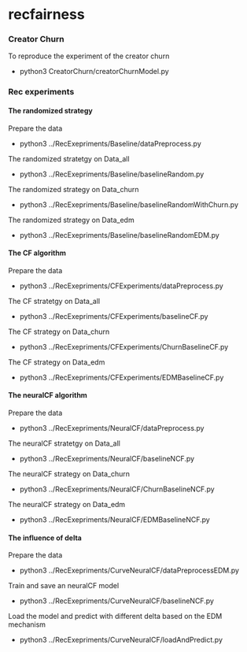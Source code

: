 # recfairness

### Creator Churn
To reproduce the experiment of the creator churn 
   * python3 CreatorChurn/creatorChurnModel.py

### Rec experiments
#### The randomized strategy
Prepare the data
   * python3 ../RecExepriments/Baseline/dataPreprocess.py

The randomized stratetgy on Data\_all
   * python3 ../RecExepriments/Baseline/baselineRandom.py

The randomized strategy on Data\_churn
   * python3 ../RecExepriments/Baseline/baselineRandomWithChurn.py

The randomized strategy on Data\_edm
   * python3 ../RecExepriments/Baseline/baselineRandomEDM.py

#### The CF algorithm
Prepare the data
   * python3 ../RecExepriments/CFExperiments/dataPreprocess.py

The CF stratetgy on Data\_all
   * python3 ../RecExepriments/CFExperiments/baselineCF.py

The CF strategy on Data\_churn
   * python3 ../RecExepriments/CFExperiments/ChurnBaselineCF.py

The CF strategy on Data\_edm
   * python3 ../RecExepriments/CFExperiments/EDMBaselineCF.py
#### The neuralCF algorithm
Prepare the data
   * python3 ../RecExepriments/NeuralCF/dataPreprocess.py

The neuralCF stratetgy on Data\_all
   * python3 ../RecExepriments/NeuralCF/baselineNCF.py

The neuralCF strategy on Data\_churn
   * python3 ../RecExepriments/NeuralCF/ChurnBaselineNCF.py

The neuralCF strategy on Data\_edm
   * python3 ../RecExepriments/NeuralCF/EDMBaselineNCF.py

#### The influence of delta
Prepare the data
   * python3 ../RecExepriments/CurveNeuralCF/dataPreprocessEDM.py

Train and save an neuralCF model
   * python3 ../RecExepriments/CurveNeuralCF/baselineNCF.py

Load the model and predict with different delta based on the EDM mechanism
   * python3 ../RecExepriments/CurveNeuralCF/loadAndPredict.py

